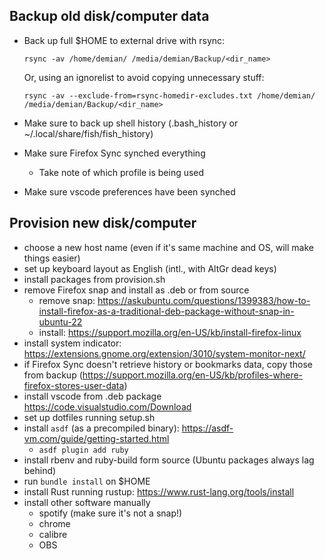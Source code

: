 ## Backup old disk/computer data

- Back up full $HOME to external drive with rsync:
    ```
    rsync -av /home/demian/ /media/demian/Backup/<dir_name>
    ```

    Or, using an ignorelist to avoid copying unnecessary stuff:

    ```
    rsync -av --exclude-from=rsync-homedir-excludes.txt /home/demian/ /media/demian/Backup/<dir_name>
    ```

- Make sure to back up shell history (.bash_history or ~/.local/share/fish/fish_history)
- Make sure Firefox Sync synched everything
  - Take note of which profile is being used
- Make sure vscode preferences have been synched

## Provision new disk/computer

- choose a new host name (even if it's same machine and OS, will make things easier)
- set up keyboard layout as English (intl., with AltGr dead keys)
- install packages from provision.sh
- remove Firefox snap and install as .deb or from source
  - remove snap: https://askubuntu.com/questions/1399383/how-to-install-firefox-as-a-traditional-deb-package-without-snap-in-ubuntu-22
  - install: https://support.mozilla.org/en-US/kb/install-firefox-linux
- install system indicator: https://extensions.gnome.org/extension/3010/system-monitor-next/
- if Firefox Sync doesn't retrieve history or bookmarks data, copy those from backup (https://support.mozilla.org/en-US/kb/profiles-where-firefox-stores-user-data)
- install vscode from .deb package https://code.visualstudio.com/Download
- set up dotfiles running setup.sh
- install `asdf` (as a precompiled binary): https://asdf-vm.com/guide/getting-started.html
  - `asdf plugin add ruby`
- install rbenv and ruby-build form source (Ubuntu packages always lag behind)
- run `bundle install` on $HOME
- install Rust running rustup: https://www.rust-lang.org/tools/install
- install other software manually
  - spotify (make sure it's not a snap!)
  - chrome
  - calibre
  - OBS
